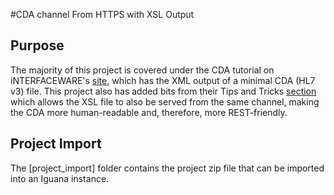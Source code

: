 #CDA channel From HTTPS with XSL Output

## Purpose

The majority of this project is covered under the CDA tutorial on iNTERFACEWARE's [site](http://wiki.interfaceware.com/915.html), 
which has the XML output of a minimal CDA (HL7 v3) file. This project also has added bits from their Tips and Tricks [section](http://wiki.interfaceware.com/905.html)
which allows the XSL file to also be served from the same channel, making the CDA more human-readable and, therefore, more REST-friendly.

## Project Import

The [project_import] folder contains the project zip file that can be imported into an Iguana instance.
